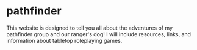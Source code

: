 # pathfinder
This website is designed to tell you all about the adventures of my pathfinder group and our ranger's dog!
I will include resources, links, and information about tabletop roleplaying games.
